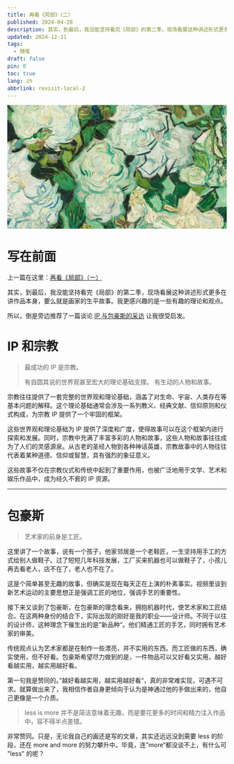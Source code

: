```yaml
---
title: 再看《局部》（二）
published: 2024-04-28
description: 其实，到最后，我没能坚持看完《局部》的第二季，现场看展这种讲述形式更多在讲作品本身，要么就是画家的生平故事。我更感兴趣的是一些有趣的理论和观点。
updated: 2024-12-11
tags:
  - 随笔
draft: false
pin: 0
toc: true
lang: zh
abbrlink: revisit-local-2
---
```


![封面](./_images/再看《局部》（一）-1754575470847.webp)

# 写在前面

上一篇在这里：[再看《局部》（一）](/posts/revisit-local-1/)

其实，到最后，我没能坚持看完《局部》的第二季，现场看展这种讲述形式更多在讲作品本身，要么就是画家的生平故事。我更感兴趣的是一些有趣的理论和观点。

所以，倒是旁边推荐了一篇谈论 [IP 与包豪斯的采访](https://www.youtube.com/watch?v=_BB9sDlX3IM) 让我很受启发。

# IP 和宗教

> 最成功的 IP 是宗教。
>
> 有自圆其说的世界观甚至宏大的理论基础支撑。
> 有生动的人物和故事。

宗教往往提供了一套完整的世界观和理论基础，涵盖了对生命、宇宙、人类存在等基本问题的解释。这个理论基础通常会涉及一系列教义、经典文献、信仰原则和仪式构成，为宗教 IP 提供了一个牢固的框架。

这些世界观和理论基础为 IP 提供了深度和广度，使得故事可以在这个框架内进行探索和发展。同时，宗教中充满了丰富多彩的人物和故事，这些人物和故事往往成为了人们的灵感源泉。从古老的圣经人物到各种神话英雄，宗教故事中的人物往往代表着某种道德、信仰或智慧，具有强烈的象征意义。

这些故事不仅在宗教仪式和传统中起到了重要作用，也被广泛地用于文学、艺术和娱乐作品中，成为经久不衰的 IP 资源。

---

# 包豪斯

> 艺术家的前身是工匠。

这里讲了一个故事，说有一个孩子，他家邻居是一个老鞋匠，一生坚持用手工的方式给别人做鞋子。过了短短几年科技发展，工厂买来机器也可以做鞋子了，小孩儿再去看老人，店不在了，老人也不在了。

这是个简单甚至无趣的故事，但确实是现在每天正在上演的朴素事实。视频里谈到新艺术运动的主要思想正是强调工匠的地位，强调手艺的重要性。

接下来又谈到了包豪斯，在包豪斯的理念看来，拥抱机器时代，使艺术家和工匠结合。在这两种身份的结合下，实际出现的刚好是我的职业——设计师。不同于以往的设计师，这种理念下催生出的是”新品种“。他们精通工匠的手艺，同时拥有艺术家的审美。

传统观点认为艺术家都是在制作一些漂亮，并不实用的东西。而工匠做的东西，确实使用，但不好看。包豪斯希望尽力做到的是，一件物品可以又好看又实用，越好看越实用，越实用越好看。

第一句我是赞同的。”越好看越实用，越实用越好看“，真的非常难实现，可遇不可求。就算做出来了，我相信作者自身更倾向于认为是神通过他的手做出来的，他自己更像是一个介质。

> less is more 并不是简洁意味着无趣，而是要花更多的时间和精力注入作品中，容不得半点差错。

非常赞同。只是，无论我自己的画还是写的文章，其实还远远没到需要 less 的阶段，还在 more and more 的努力攀升中。毕竟，连”more“都没谈不上，有什么可 "less" 的呢？
